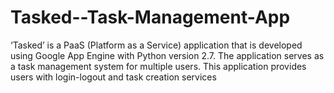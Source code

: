 # Tasked--Task-Management-App
‘Tasked’ is a PaaS (Platform as a Service) application that is developed using Google App Engine with Python version 2.7. The application serves as a task management system for multiple users. This application provides users with login-logout and task creation services

